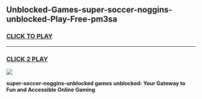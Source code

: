 
## Unblocked-Games-super-soccer-noggins-unblocked-Play-Free-pm3sa
<h3>
<a href="https://premium76.site?title=super-soccer-noggins-unblocked&ref=10A">CLICK TO PLAY</a></h3>
<hr>

<h3>
<a href="https://premium76.site?title=super-soccer-noggins-unblocked&ref=10A">CLICK 2 PLAY</a>
  
</h3>

<a href="https://premium76.site?title=super-soccer-noggins-unblocked&ref=10A"><img src="https://clearcache.store/games.png"></a>


**super-soccer-noggins-unblocked games unblocked: Your Gateway to Fun and Accessible Online Gaming**
